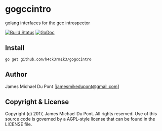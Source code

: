 # gogccintro
golang interfaces for the gcc introspector

[![Build Status](https://travis-ci.org/h4ck3rm1k3/gogccintro.svg?branch=master)](https://travis-ci.org/h4ck3rm1k3/gogccintro)
[![GoDoc](https://godoc.org/github.com/h4ck3rm1k3/gogccintro?status.png)](http://godoc.org/github.com/h4ck3rm1k3/gogccintro)

## Install

    go get github.com/h4ck3rm1k3/gogccintro

## Author

James Michael Du Pont [jamesmikedupont@gmail.com]

## Copyright & License

Copyright (c) 2017, James Michael Du Pont.
All rights reserved.
Use of this source code is governed by a AGPL-style license that can be
found in the LICENSE file.
